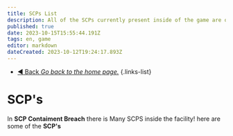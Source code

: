 ```yaml
---
title: SCPs List
description: All of the SCPs currently present inside of the game are on this page.
published: true
date: 2023-10-15T15:55:44.191Z
tags: en, game
editor: markdown
dateCreated: 2023-10-12T19:24:17.893Z
---
```


- [:arrow_backward: Back *Go back to the home page.*](/en/home#single-playerco-op)
{.links-list}
# SCP's
In **SCP Contaiment Breach** there is Many SCPS inside the facility! here are some of the **SCP's**

